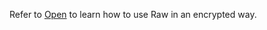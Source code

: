 Refer to [Open](https://raw.githubusercontent.com/sadra139113911391/sadra/main/warp-plus.py) to learn how to use Raw in an encrypted way.
